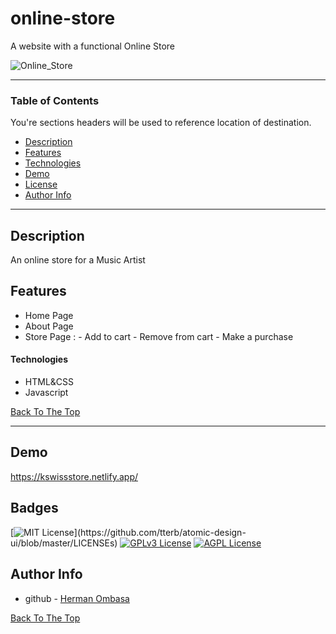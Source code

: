 # online-store
A website with a functional  Online Store 

![Online_Store](https://user-images.githubusercontent.com/12530131/145393380-5e00aa8c-ae95-40d3-9bef-7406674c8be2.png)


---

### Table of Contents
You're sections headers will be used to reference location of destination.

- [Description](#description)
- [Features](#features)
- [Technologies](#technologies)
- [Demo](#demo)
- [License](#license)
- [Author Info](#author-info)

---

## Description

An online store for a Music Artist

## Features

- Home Page
- About Page
- Store Page :
        - Add to cart
        - Remove from cart
        - Make a purchase

#### Technologies

- HTML&CSS
- Javascript

[Back To The Top](#online-store)

---

## Demo

https://kswissstore.netlify.app/

## Badges
[![MIT License](https://img.shields.io/apm/l/atomic-design-ui.svg?)](https://github.com/tterb/atomic-design-ui/blob/master/LICENSEs)
[![GPLv3 License](https://img.shields.io/badge/License-GPL%20v3-yellow.svg)](https://opensource.org/licenses/)
[![AGPL License](https://img.shields.io/badge/license-AGPL-blue.svg)](http://www.gnu.org/licenses/agpl-3.0)


## Author Info

- github - [Herman Ombasa](https://github.com/haman1)

[Back To The Top](#online-store)

